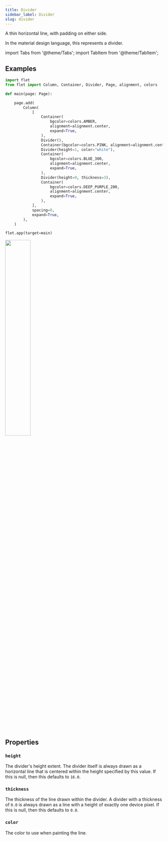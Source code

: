 ```yaml
---
title: Divider
sidebar_label: Divider
slug: divider
---
```


A thin horizontal line, with padding on either side.

In the material design language, this represents a divider.

import Tabs from '@theme/Tabs';
import TabItem from '@theme/TabItem';

## Examples

<Tabs groupId="language">
  <TabItem value="python" label="Python" default>

```python
import flet
from flet import Column, Container, Divider, Page, alignment, colors

def main(page: Page):

    page.add(
        Column(
            [
                Container(
                    bgcolor=colors.AMBER,
                    alignment=alignment.center,
                    expand=True,
                ),
                Divider(),
                Container(bgcolor=colors.PINK, alignment=alignment.center, expand=True),
                Divider(height=1, color="white"),
                Container(
                    bgcolor=colors.BLUE_300,
                    alignment=alignment.center,
                    expand=True,
                ),
                Divider(height=9, thickness=3),
                Container(
                    bgcolor=colors.DEEP_PURPLE_200,
                    alignment=alignment.center,
                    expand=True,
                ),
            ],
            spacing=0,
            expand=True,
        ),
    )

flet.app(target=main)
```
  </TabItem>
</Tabs>

<img src="/img/docs/controls/divider/divider.png" width="40%" />

## Properties

### `height`

The divider's height extent. The divider itself is always drawn as a horizontal line that is centered within the height specified by this value. If this is null, then this defaults to `16.0`.

### `thickness`

The thickness of the line drawn within the divider. A divider with a thickness of `0.0` is always drawn as a line with a height of exactly one device pixel. If this is null, then this defaults to `0.0`.

### `color`

The color to use when painting the line.